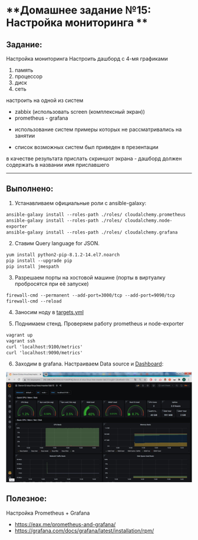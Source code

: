 # **Домашнее задание №15: Настройка мониторинга **

## **Задание:**
Настройка мониторинга
Настроить дашборд с 4-мя графиками
1) память
2) процессор
3) диск
4) сеть

настроить на одной из систем
- zabbix (использовать screen (комплексный экран))
- prometheus - grafana

* использование систем примеры которых не рассматривались на занятии
- список возможных систем был приведен в презентации

в качестве результата прислать скриншот экрана - дашборд должен содержать в названии имя приславшего

---

## **Выполнено:**


1. Устанавливаем официальные роли с ansible-galaxy:
```
ansible-galaxy install --roles-path ./roles/ cloudalchemy.prometheus
ansible-galaxy install --roles-path ./roles/ cloudalchemy.node-exporter
ansible-galaxy install --roles-path ./roles/ cloudalchemy.grafana
```

2. Ставим Query language for JSON.
```
yum install python2-pip-8.1.2-14.el7.noarch
pip install --upgrade pip
pip install jmespath
```

3. Разрешаем порты на хостовой машине (порты в виртуалку пробросятся при её запуске)
```
firewall-cmd --permanent --add-port=3000/tcp --add-port=9090/tcp
firewall-cmd --reload
```

4. Заносим ноду в [targets.yml](./roles/cloudalchemy.prometheus/files/prometheus/targets/targets.yml)

5. Поднимаем стенд. Проверяем работу prometheus и node-exporter
```
vagrant up
vagrant ssh
curl 'localhost:9100/metrics'
curl 'localhost:9090/metrics'
```

6. Заходим в grafana. Настраиваем Data source и [Dashboard](https://grafana.com/grafana/dashboards/12486):

![Grafana](./grafana.jpg)

## **Полезное:**

Настройка Prometheus + Grafana
 - https://eax.me/prometheus-and-grafana/
 - https://grafana.com/docs/grafana/latest/installation/rpm/

 
 